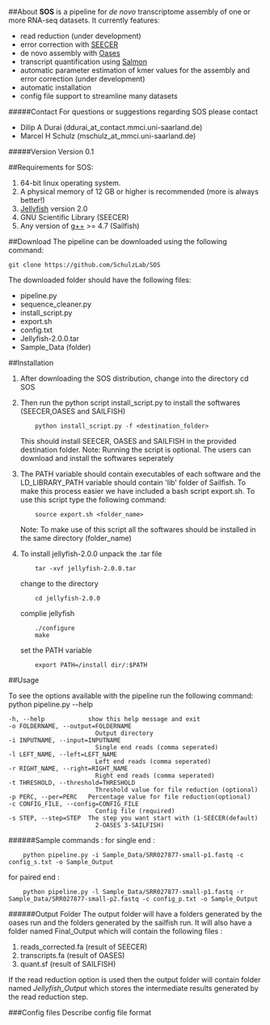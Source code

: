 ##About
**SOS** is a pipeline for *de novo* transcriptome assembly of one or more RNA-seq datasets.
It currently features:
* read reduction (under development)
* error correction with [SEECER](http://sb.cs.cmu.edu/seecer/)
* de novo assembly with [Oases](https://www.ebi.ac.uk/~zerbino/oases/)
* transcript quantification using [Salmon](https://github.com/COMBINE-lab/salmon)
* automatic parameter estimation of kmer values for the assembly and error correction (under development)
* automatic installation
* config file support to streamline many datasets

#####Contact
For questions or suggestions regarding SOS please contact

* Dilip A Durai (ddurai_at_contact.mmci.uni-saarland.de)
* Marcel H Schulz (mschulz_at_mmci.uni-saarland.de)

#####Version
Version 0.1

##Requirements
for SOS:

1.	64-bit linux operating system. 
2.	A physical memory of 12 GB or higher is recommended (more is always better!)
3.	[Jellyfish](http://www.cbcb.umd.edu/software/jellyfish/) version 2.0  
4.	GNU Scientific Library (SEECER)
5.  Any version of [g++](gcc.gnu.org) >= 4.7 (Sailfish)


##Download
The pipeline can be downloaded using the following command:

    git clone https://github.com/SchulzLab/SOS

The downloaded folder should have the following files:

* pipeline.py
* sequence_cleaner.py
* install_script.py	
* export.sh
* config.txt	
* Jellyfish-2.0.0.tar
* Sample_Data (folder)

##Installation

1.	After downloading the SOS distribution, change into the directory
		cd SOS

2.	Then run the python script install_script.py to install the softwares (SEECER,OASES and SAILFISH)
	```
		python install_script.py -f <destination_folder>
	```
	This should install SEECER, OASES and SAILFISH in the provided destination folder. 
	Note: Running the script is optional. The users can download and install the softwares seperately  

3.	The PATH variable should contain executables of each software and the LD_LIBRARY_PATH variable should contain 'lib' folder of Sailfish.
	To make this process easier we have included a bash script export.sh. To use this script type the following command:
	```
		source export.sh <folder_name>
	```
	Note: To make use of this script all the softwares should be installed in the same directory (folder_name)

4.	To install jellyfish-2.0.0 unpack the .tar file
	```
		tar -xvf jellyfish-2.0.0.tar
	```
	change to the directory
	```
		cd jellyfish-2.0.0
	```
	complie jellyfish
	```
		./configure
		make
	```
	set the PATH variable
	```
		export PATH=/install dir/:$PATH
	```

##Usage

To see the options available with the pipeline run the following command:
	python pipeline.py --help

	-h, --help            show this help message and exit
  	-o FOLDERNAME, --output=FOLDERNAME
        	                Output directory
  	-i INPUTNAME, --input=INPUTNAME
        	                Single end reads (comma seperated)
  	-l LEFT_NAME, --left=LEFT_NAME
        	                Left end reads (comma seperated)
  	-r RIGHT_NAME, --right=RIGHT_NAME
        	                Right end reads (comma seperated)
  	-t THRESHOLD, --threshold=THRESHOLD
        	                Threshold value for file reduction (optional)
  	-p PERC, --per=PERC   Percentage value for file reduction(optional)
  	-c CONFIG_FILE, --config=CONFIG_FILE
        	                Config file (required)
  	-s STEP, --step=STEP  The step you want start with (1-SEECER(default)
        	                2-OASES 3-SAILFISH)

######Sample commands : 
for single end : 
```
    python pipeline.py -i Sample_Data/SRR027877-small-p1.fastq -c config_s.txt -o Sample_Output
```
for paired end :   
```
	python pipeline.py -l Sample_Data/SRR027877-small-p1.fastq -r Sample_Data/SRR027877-small-p2.fastq -c config_p.txt -o Sample_Output
```

######Output Folder
The output folder will have a folders generated by the oases run and the folders generated by the sailfish run. 
It will also have a folder named Final_Output which will contain the following files :

1.	reads_corrected.fa (result of SEECER)
2.	transcripts.fa (result of OASES)
3.	quant.sf (result of SAILFISH)

If the read reduction option is used then the output folder will contain folder named *Jellyfish_Output* which stores the intermediate results generated by the read reduction step.

###Config files
Describe config file format

